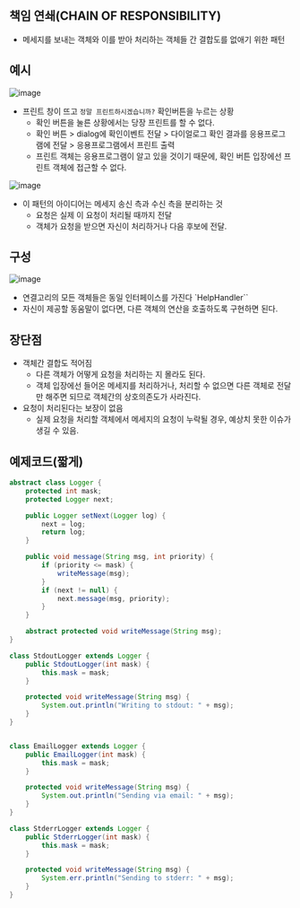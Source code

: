 ## 책임 연쇄(CHAIN OF RESPONSIBILITY)
- 메세지를 보내는 객체와 이를 받아 처리하는 객체들 간 결합도를 없애기 위한 패턴

## 예시
![image](https://user-images.githubusercontent.com/21086676/103279927-69cf6b80-4a12-11eb-9829-72a894c6fecd.png)
- 프린트 창이 뜨고 `정말 프린트하시겠습니까?` 확인버튼을 누르는 상황
    - 확인 버튼을 눌른 상황에서는 당장 프린트를 할 수 없다.
    - 확인 버튼 > dialog에 확인이벤트 전달 > 다이얼로그 확인 결과를 응용프로그램에 전달 > 응용프로그램에서 프린트 출력
    - 프린트 객체는 응용프로그램이 알고 있을 것이기 때문에, 확인 버튼 입장에선 프린트 객체에 접근할 수 없다.

![image](https://user-images.githubusercontent.com/21086676/103280221-32ad8a00-4a13-11eb-909c-661c7e4d5ff7.png)
- 이 패턴의 아이디어는 메세지 송신 측과 수신 측을 분리하는 것
    - 요청은 실제 이 요청이 처리될 때까지 전달
    - 객체가 요청을 받으면 자신이 처리하거나 다음 후보에 전달.

## 구성
![image](https://user-images.githubusercontent.com/21086676/103280317-730d0800-4a13-11eb-9907-3eafd1cefa01.png)
- 연결고리의 모든 객체들은 동일 인터페이스를 가진다 `HelpHandler``
- 자신이 제공할 동움말이 없다면, 다른 객체의 연산을 호출하도록 구현하면 된다.

## 장단점
- 객체간 결합도 적어짐
    - 다른 객체가 어떻게 요청을 처리하는 지 몰라도 된다.
    - 객체 입장에선 들어온 메세지를 처리하거나, 처리할 수 없으면 다른 객체로 전달만 해주면 되므로 객체간의 상호의존도가 사라진다.
- 요청이 처리된다는 보장이 없음
    - 실제 요청을 처리할 객체에서 메세지의 요청이 누락될 경우, 예상치 못한 이슈가 생길 수 있음.

## 예제코드(짧게)
```java
abstract class Logger {
    protected int mask;
    protected Logger next;

    public Logger setNext(Logger log) {
        next = log;
        return log;
    }

    public void message(String msg, int priority) {
        if (priority <= mask) {
            writeMessage(msg);
        }
        if (next != null) {
            next.message(msg, priority);
        }
    }

    abstract protected void writeMessage(String msg);
}

class StdoutLogger extends Logger {
    public StdoutLogger(int mask) {
        this.mask = mask;
    }

    protected void writeMessage(String msg) {
        System.out.println("Writing to stdout: " + msg);
    }
}


class EmailLogger extends Logger {
    public EmailLogger(int mask) {
        this.mask = mask;
    }

    protected void writeMessage(String msg) {
        System.out.println("Sending via email: " + msg);
    }
}

class StderrLogger extends Logger {
    public StderrLogger(int mask) {
        this.mask = mask;
    }

    protected void writeMessage(String msg) {
        System.err.println("Sending to stderr: " + msg);
    }
}
```

